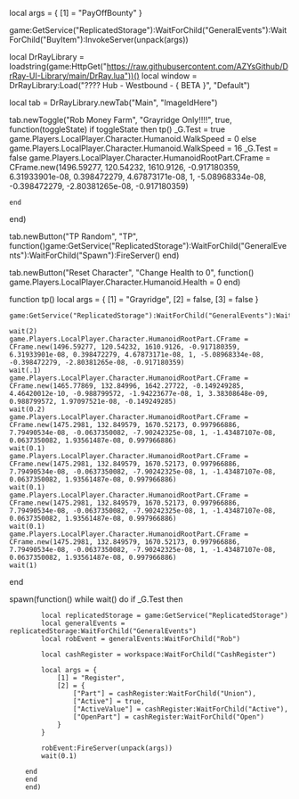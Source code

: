 local args = {
    [1] = "PayOffBounty"
}

game:GetService("ReplicatedStorage"):WaitForChild("GeneralEvents"):WaitForChild("BuyItem"):InvokeServer(unpack(args))



local DrRayLibrary = loadstring(game:HttpGet("https://raw.githubusercontent.com/AZYsGithub/DrRay-UI-Library/main/DrRay.lua"))()
local window = DrRayLibrary:Load("???? Hub - Westbound - { BETA }", "Default")

local tab = DrRayLibrary.newTab("Main", "ImageIdHere")



tab.newToggle("Rob Money Farm", "Grayridge Only!!!!", true, function(toggleState)
    if toggleState then
                tp()
        _G.Test = true
game.Players.LocalPlayer.Character.Humanoid.WalkSpeed = 0
    else
game.Players.LocalPlayer.Character.Humanoid.WalkSpeed = 16
                _G.Test = false
        game.Players.LocalPlayer.Character.HumanoidRootPart.CFrame = CFrame.new(1496.59277, 120.54232, 1610.9126, -0.917180359, 6.31933901e-08, 0.398472279, 4.67873171e-08, 1, -5.08968334e-08, -0.398472279, -2.80381265e-08, -0.917180359)
 
    end
end)

tab.newButton("TP Random", "TP", function()game:GetService("ReplicatedStorage"):WaitForChild("GeneralEvents"):WaitForChild("Spawn"):FireServer()
end)

tab.newButton("Reset Character", "Change Health to 0", function()
    game.Players.LocalPlayer.Character.Humanoid.Health = 0
end)

function tp()
    local args = {
        [1] = "Grayridge",
        [2] = false,
        [3] = false
    }
    
    game:GetService("ReplicatedStorage"):WaitForChild("GeneralEvents"):WaitForChild("Spawn"):FireServer(unpack(args))    
    
    wait(2)
    game.Players.LocalPlayer.Character.HumanoidRootPart.CFrame = CFrame.new(1496.59277, 120.54232, 1610.9126, -0.917180359, 6.31933901e-08, 0.398472279, 4.67873171e-08, 1, -5.08968334e-08, -0.398472279, -2.80381265e-08, -0.917180359)
    wait(.1)
    game.Players.LocalPlayer.Character.HumanoidRootPart.CFrame = CFrame.new(1465.77869, 132.84996, 1642.27722, -0.149249285, 4.46420012e-10, -0.988799572, -1.94223677e-08, 1, 3.38308648e-09, 0.988799572, 1.97097521e-08, -0.149249285)
    wait(0.2)
    game.Players.LocalPlayer.Character.HumanoidRootPart.CFrame = CFrame.new(1475.2981, 132.849579, 1670.52173, 0.997966886, 7.79490534e-08, -0.0637350082, -7.90242325e-08, 1, -1.43487107e-08, 0.0637350082, 1.93561487e-08, 0.997966886)
    wait(0.1)
    game.Players.LocalPlayer.Character.HumanoidRootPart.CFrame = CFrame.new(1475.2981, 132.849579, 1670.52173, 0.997966886, 7.79490534e-08, -0.0637350082, -7.90242325e-08, 1, -1.43487107e-08, 0.0637350082, 1.93561487e-08, 0.997966886)
    wait(0.1)
    game.Players.LocalPlayer.Character.HumanoidRootPart.CFrame = CFrame.new(1475.2981, 132.849579, 1670.52173, 0.997966886, 7.79490534e-08, -0.0637350082, -7.90242325e-08, 1, -1.43487107e-08, 0.0637350082, 1.93561487e-08, 0.997966886)
    wait(0.1)
    game.Players.LocalPlayer.Character.HumanoidRootPart.CFrame = CFrame.new(1475.2981, 132.849579, 1670.52173, 0.997966886, 7.79490534e-08, -0.0637350082, -7.90242325e-08, 1, -1.43487107e-08, 0.0637350082, 1.93561487e-08, 0.997966886)
    wait(1)

end



spawn(function()
    while wait() do
        if _G.Test then

            local replicatedStorage = game:GetService("ReplicatedStorage")
            local generalEvents = replicatedStorage:WaitForChild("GeneralEvents")
            local robEvent = generalEvents:WaitForChild("Rob")
                     
            local cashRegister = workspace:WaitForChild("CashRegister")

            local args = {
                [1] = "Register",
                [2] = {
                    ["Part"] = cashRegister:WaitForChild("Union"),
                    ["Active"] = true,
                    ["ActiveValue"] = cashRegister:WaitForChild("Active"),
                    ["OpenPart"] = cashRegister:WaitForChild("Open")
                }
            }
         
            robEvent:FireServer(unpack(args))
            wait(0.1)

        end
        end
        end)

